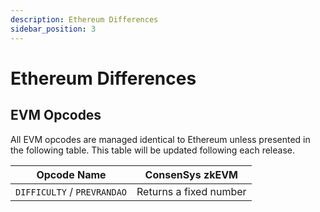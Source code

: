```yaml
---
description: Ethereum Differences
sidebar_position: 3
---
```


# Ethereum Differences

## EVM Opcodes

All EVM opcodes are managed identical to Ethereum unless presented in the following table. This table will be updated following each release.

| Opcode Name                 | ConsenSys zkEVM        |
| --------------------------- | ---------------------- |
| `DIFFICULTY` / `PREVRANDAO` | Returns a fixed number |
